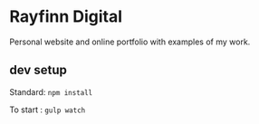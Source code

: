 # Rayfinn Digital

Personal website and online portfolio with examples of my work.

## dev setup

Standard: `npm install`

To start : `gulp watch`
